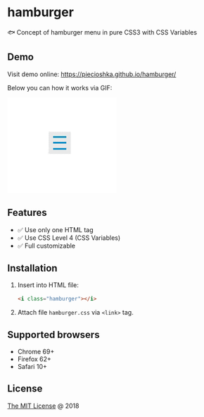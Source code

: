 # hamburger

:fish: Concept of hamburger menu in pure CSS3 with CSS Variables

## Demo

Visit demo online: <https://piecioshka.github.io/hamburger/>

Below you can how it works via GIF:

![](./demo.gif)

## Features

* :white_check_mark: Use only one HTML tag
* :white_check_mark: Use CSS Level 4 (CSS Variables)
* :white_check_mark: Full customizable

## Installation

1. Insert into HTML file:

    ```html
    <i class="hamburger"></i>
    ```

2. Attach file `hamburger.css` via `<link>` tag.

## Supported browsers

* Chrome 69+
* Firefox 62+
* Safari 10+

## License

[The MIT License](http://piecioshka.mit-license.org) @ 2018
